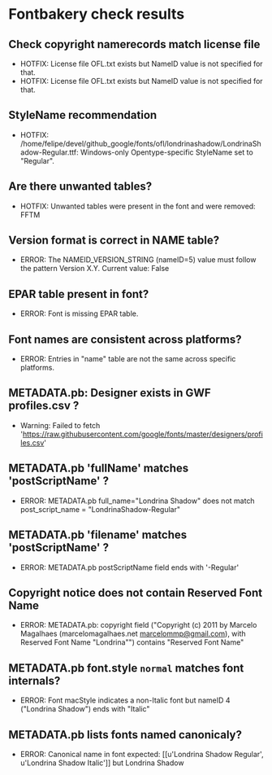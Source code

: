 # Fontbakery check results
## Check copyright namerecords match license file
* HOTFIX: License file OFL.txt exists but NameID value is not specified for that.
* HOTFIX: License file OFL.txt exists but NameID value is not specified for that.

## StyleName recommendation
* HOTFIX: /home/felipe/devel/github_google/fonts/ofl/londrinashadow/LondrinaShadow-Regular.ttf: Windows-only Opentype-specific StyleName set to "Regular".

## Are there unwanted tables?
* HOTFIX: Unwanted tables were present in the font and were removed: FFTM

## Version format is correct in NAME table?
* ERROR: The NAMEID_VERSION_STRING (nameID=5) value must follow the pattern Version X.Y. Current value: False

## EPAR table present in font?
* ERROR: Font is missing EPAR table.

## Font names are consistent across platforms?
* ERROR: Entries in "name" table are not the same across specific platforms.

## METADATA.pb: Designer exists in GWF profiles.csv ?
* Warning: Failed to fetch 'https://raw.githubusercontent.com/google/fonts/master/designers/profiles.csv'

## METADATA.pb 'fullName' matches 'postScriptName' ?
* ERROR: METADATA.pb full_name="Londrina Shadow" does not match post_script_name = "LondrinaShadow-Regular"

## METADATA.pb 'filename' matches 'postScriptName' ?
* ERROR: METADATA.pb postScriptName field ends with '-Regular'

## Copyright notice does not contain Reserved Font Name
* ERROR: METADATA.pb: copyright field ("Copyright (c) 2011 by Marcelo Magalhaes (marcelomagalhaes.net marcelommp@gmail.com), with Reserved Font Name "Londrina"") contains "Reserved Font Name"

## METADATA.pb font.style `normal` matches font internals?
* ERROR: Font macStyle indicates a non-Italic font but nameID 4 ("Londrina Shadow") ends with "Italic"

## METADATA.pb lists fonts named canonicaly?
* ERROR: Canonical name in font expected: [[u'Londrina Shadow Regular', u'Londrina Shadow Italic']] but Londrina Shadow

